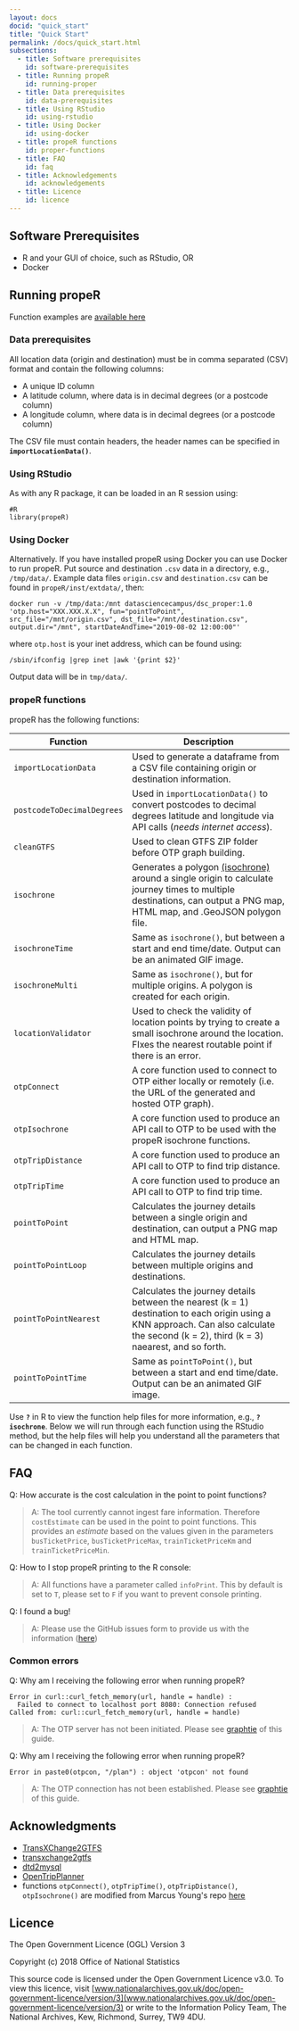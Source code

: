 ```yaml
---
layout: docs
docid: "quick_start"
title: "Quick Start"
permalink: /docs/quick_start.html
subsections:
  - title: Software prerequisites
    id: software-prerequisites
  - title: Running propeR
    id: running-proper
  - title: Data prerequisites
    id: data-prerequisites
  - title: Using RStudio
    id: using-rstudio
  - title: Using Docker
    id: using-docker
  - title: propeR functions
    id: proper-functions
  - title: FAQ
    id: faq
  - title: Acknowledgements
    id: acknowledgements
  - title: Licence
    id: licence
---
```


<a id="software-prerequisites"> </a>

## Software Prerequisites

* R and your GUI of choice, such as RStudio, OR
* Docker

<a id="running-proper"> </a>

## Running propeR

Function examples are [available here](https://github.com/datasciencecampus/proper/tree/master/example.md)

<a id="data-prerequisites"> </a>

### Data prerequisites

All location data (origin and destination) must be in comma separated (CSV) format and contain the following columns:
* A unique ID column
* A latitude column, where data is in decimal degrees (or a postcode column)
* A longitude column, where data is in decimal degrees (or a postcode column)

The CSV file must contain headers, the header names can be specified in **`importLocationData()`**.

<a id="using-rstudio"> </a>

### Using RStudio

As with any R package, it can be loaded in an R session using:

```
#R
library(propeR)
```

<a id="using-docker"> </a>

### Using Docker

Alternatively. If you have installed propeR using Docker you can use Docker to run propeR. Put source and destination `.csv` data in a directory, e.g., `/tmp/data/`. Example data files `origin.csv` and `destination.csv` can be found in `propeR/inst/extdata/`, then:

```
docker run -v /tmp/data:/mnt datasciencecampus/dsc_proper:1.0 'otp.host="XXX.XXX.X.X", fun="pointToPoint", src_file="/mnt/origin.csv", dst_file="/mnt/destination.csv", output.dir="/mnt", startDateAndTime="2019-08-02 12:00:00"'
```

where `otp.host` is your inet address, which can be found using:

```
/sbin/ifconfig |grep inet |awk '{print $2}'

```

Output data will be in `tmp/data/`.

<a id="proper-functions"> </a>

### propeR functions

  propeR has the following functions:

  | Function | Description |
  |-----------------------|-----------------------------------------|
  | `importLocationData` | Used to generate a dataframe from a CSV file containing origin or destination information. |
  | `postcodeToDecimalDegrees` | Used in `importLocationData()` to convert postcodes to decimal degrees latitude and longitude via API calls (*needs internet access*). |
  | `cleanGTFS` | Used to clean GTFS ZIP folder before OTP graph building. |
  | `isochrone` | Generates a polygon [(isochrone)](https://en.wikipedia.org/wiki/Isochrone_map) around a single origin to calculate journey times to multiple destinations, can output a PNG map, HTML map, and .GeoJSON polygon file. |
  | `isochroneTime` | Same as `isochrone()`, but between a start and end time/date. Output can be an animated GIF image. |
  | `isochroneMulti`  | Same as `isochrone()`, but for multiple origins. A polygon is created for each origin. |
  | `locationValidator` | Used to check the validity of location points by trying to create a small isochrone around the location. FIxes the nearest routable point if there is an error. |
  | `otpConnect` | A core function used to connect to OTP either locally or remotely (i.e. the URL of the generated and hosted OTP graph). |
  | `otpIsochrone` | A core function used to produce an API call to OTP to be used with the propeR isochrone functions. |
  | `otpTripDistance` | A core function used to produce an API call to OTP to find trip distance. |
  | `otpTripTime` | A core function used to produce an API call to OTP to find trip time. |
  | `pointToPoint` | Calculates the journey details between a single origin and destination, can output a PNG map and HTML map. |
  | `pointToPointLoop` | Calculates the journey details between multiple origins and destinations. |
  | `pointToPointNearest` | Calculates the journey details between the nearest (k = 1) destination to each origin using a KNN approach. Can also calculate the second (k = 2), third (k = 3) naearest, and so forth. |
  | `pointToPointTime` | Same as `pointToPoint()`, but between a start and end time/date. Output can be an animated GIF image. |

  Use **`?`** in R to view the function help files for more information, e.g., **`?isochrone`**. Below we will run through each function using the RStudio method, but the help files will help you understand all the parameters that can be changed in each function.


<a id="faq"> </a>

## FAQ

Q: How accurate is the cost calculation in the point to point functions?

>A: The tool currently cannot ingest fare information. Therefore `costEstimate` can be used in the point to point functions. This provides an *estimate* based on the values given in the parameters `busTicketPrice`, `busTicketPriceMax`, `trainTicketPriceKm` and `trainTicketPriceMin`.

Q: How to I stop propeR printing to the R console:

>A: All functions have a parameter called `infoPrint`. This by default is set to `T`, please set to `F` if you want to prevent console printing.

Q: I found a bug!

>A: Please use the GitHub issues form to provide us with the information ([here](https://github.com/datasciencecampus/proper/issues))

### Common errors

Q: Why am I receiving the following error when running propeR?

```
Error in curl::curl_fetch_memory(url, handle = handle) :
  Failed to connect to localhost port 8080: Connection refused
Called from: curl::curl_fetch_memory(url, handle = handle)
```

> A: The OTP server has not been initiated. Please see [graphtie](https://github.com/datasciencecampus/graphite) of this guide.

Q: Why am I receiving the following error when running propeR?

```
Error in paste0(otpcon, "/plan") : object 'otpcon' not found
```

> A: The OTP connection has not been established. Please see [graphtie](https://github.com/datasciencecampus/graphite) of this guide.

<a id="acknowledgements"> </a>

## Acknowledgments

* [TransXChange2GTFS](https://github.com/danbillingsley/TransXChange2GTFS)
* [transxchange2gtfs](https://github.com/planarnetwork/transxchange2gtfs)
* [dtd2mysql](https://github.com/open-track/dtd2mysql)
* [OpenTripPlanner](http://www.opentripplanner.org/)
* functions `otpConnect()`, `otpTripTime()`, `otpTripDistance()`, `otpIsochrone()` are modified from Marcus Young's repo [here](https://github.com/marcusyoung/opentripplanner/blob/master/Rscripts/otp-api-fn.R)

<a id="licence"> </a>

## Licence

The Open Government Licence (OGL) Version 3

Copyright (c) 2018 Office of National Statistics

This source code is licensed under the Open Government Licence v3.0. To view this licence, visit [www.nationalarchives.gov.uk/doc/open-government-licence/version/3](www.nationalarchives.gov.uk/doc/open-government-licence/version/3) or write to the Information Policy Team, The National Archives, Kew, Richmond, Surrey, TW9 4DU.
